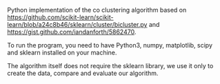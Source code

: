 Python implementation of the co clustering algorithm based on https://github.com/scikit-learn/scikit-learn/blob/a24c8b46/sklearn/cluster/bicluster.py and https://gist.github.com/iandanforth/5862470.

To run the program, you need to have Python3, numpy, matplotlib, scipy and sklearn installed on your machine.

The algorithm itself does not require the sklearn library, we use it only to create the data, compare and evaluate our algorithm.